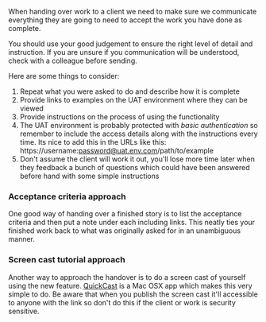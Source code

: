 When handing over work to a client we need to make sure we communicate everything they are going to need to accept the
work you have done as complete.

You should use your good judgement to ensure the right level of detail and instruction. If you are unsure if you
communication will be understood, check with a colleague before sending.

Here are some things to consider:

1. Repeat what you were asked to do and describe how it is complete
2. Provide links to examples on the UAT environment where they can be viewed
3. Provide instructions on the process of using the functionality
4. The UAT environment is probably protected with _basic authentication_ so remember to include the access details along
   with the instructions every time. Its nice to add this in the URLs like this:
   https://username:password@uat.env.com/path/to/example
5. Don't assume the client will work it out, you'll lose more time later when they feedback a bunch of questions which
   could have been answered before hand with some simple instructions
   
### Acceptance criteria approach

One good way of handing over a finished story is to list the acceptance criteria and then put a note under each
including links. This neatly ties your finished work back to what was originally asked for in an unambiguous manner.

### Screen cast tutorial approach

Another way to approach the handover is to do a screen cast of yourself using the new feature.
[QuickCast](http://quickcast.io/) is a Mac OSX app which makes this very simple to do. Be aware that when you publish
the screen cast it'll accessible to anyone with the link so don't do this if the client or work is security sensitive.